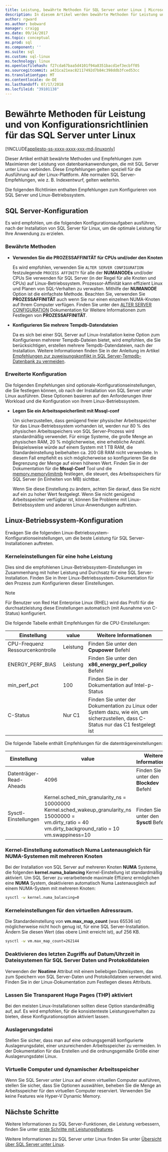 ```yaml
---
title: Leistung, bewährte Methoden für SQL Server unter Linux | Microsoft-Dokumentation
description: In diesem Artikel werden bewährte Methoden für Leistung und Richtlinien für die Ausführung von SQL Server 2017 unter Linux bieten.
author: rgward
ms.author: bobward
manager: craigg
ms.date: 09/14/2017
ms.topic: conceptual
ms.prod: sql
ms.component: ''
ms.suite: sql
ms.custom: sql-linux
ms.technology: linux
ms.openlocfilehash: f27cda67baa5d4101f94a8351bacd1ef3ecbff05
ms.sourcegitcommit: a431ca21eac82117492d7b84c398ddb3fced53cc
ms.translationtype: MT
ms.contentlocale: de-DE
ms.lasthandoff: 07/17/2018
ms.locfileid: "39101138"
---
```

# <a name="performance-best-practices-and-configuration-guidelines-for-sql-server-on-linux"></a>Bewährte Methoden für Leistung und von Konfigurationsrichtlinien für das SQL Server unter Linux

[!INCLUDE[appliesto-ss-xxxx-xxxx-xxx-md-linuxonly](../includes/appliesto-ss-xxxx-xxxx-xxx-md-linuxonly.md)]

Dieser Artikel enthält bewährte Methoden und Empfehlungen zum Maximieren der Leistung von datenbankanwendungen, die mit SQL Server unter Linux verbinden. Diese Empfehlungen gelten speziell für die Ausführung auf der Linux-Plattform. Alle normalen SQL Server-Empfehlungen, wie z. B. Indexentwurf, gelten weiterhin.

Die folgenden Richtlinien enthalten Empfehlungen zum Konfigurieren von SQL Server und Linux-Betriebssystem.

## <a name="sql-server-configuration"></a>SQL Server-Konfiguration

Es wird empfohlen, um die folgenden Konfigurationsaufgaben ausführen, nach der Installation von SQL Server für Linux, um die optimale Leistung für Ihre Anwendung zu erzielen.

### <a name="best-practices"></a>Bewährte Methoden

- **Verwenden Sie die PROZESSAFFINITÄT für CPUs und/oder den Knoten**

   Es wird empfohlen, verwenden Sie `ALTER SERVER CONFIGURATION` festzulegende `PROCESS AFFINITY` für alle der **NUMANODEs** und/oder CPUs Sie verwenden für SQL Server (in der Regel für alle Knoten und CPUs) auf Linux-Betriebssystem. Prozessor-Affinität kann effizient Linux und Planen von SQL-Verhalten zu verwalten. Mithilfe der **NUMANODE** Option ist die einfachste Methode. Beachten Sie, verwenden Sie **PROZESSAFFINITÄT** auch wenn Sie nur einen einzelnen NUMA-Knoten auf Ihrem Computer verfügen.  Finden Sie unter den [ALTER SERVER CONFIGURATION](../t-sql/statements/alter-server-configuration-transact-sql.md) Dokumentation für Weitere Informationen zum Festlegen von **PROZESSAFFINITÄT**.

- **Konfigurieren Sie mehrere Tempdb-Datendateien**

   Da es sich bei einer SQL Server auf Linux-Installation keine Option zum Konfigurieren mehrerer Tempdb-Dateien bietet, wird empfohlen, die Sie berücksichtigen, erstellen mehrere Tempdb-Datendateien, nach der Installation. Weitere Informationen finden Sie in der Anleitung im Artikel [Empfehlungen zur zuweisungskonflikt in SQL Server-Tempdb-Datenbank zu vermeiden](https://support.microsoft.com/en-us/help/2154845/recommendations-to-reduce-allocation-contention-in-sql-server-tempdb-d).

### <a name="advanced-configuration"></a>Erweiterte Konfiguration

Die folgenden Empfehlungen sind optionale-Konfigurationseinstellungen, die Sie festlegen können, ob nach der Installation von SQL Server unter Linux ausführen. Diese Optionen basieren auf den Anforderungen Ihrer Workload und die Konfiguration von Ihrem Linux-Betriebssystem.

- **Legen Sie ein Arbeitsspeicherlimit mit Mssql-conf**

   Um sicherzustellen, dass genügend freier physischer Arbeitsspeicher für das Linux-Betriebssystem vorhanden ist, werden nur 80 % des physischen Arbeitsspeichers von SQL Server-Prozess wird standardmäßig verwendet. Für einige Systeme, die große Menge an physischen RAM, 20 % möglicherweise, eine erhebliche Anzahl. Beispielsweise würde auf einem System mit 1 TB RAM, die Standardeinstellung beibehalten ca. 200 GB RAM nicht verwendete. In diesem Fall empfiehlt es sich möglicherweise so konfigurieren Sie die Begrenzung der Menge auf einen höheren Wert. Finden Sie in der Dokumentation für die **Mssql-Conf** Tool und die [memory.memorylimitmb](sql-server-linux-configure-mssql-conf.md#memorylimit) festlegen, die steuert, des Arbeitsspeichers für SQL Server (in Einheiten von MB) sichtbar.

   Wenn Sie diese Einstellung zu ändern, achten Sie darauf, dass Sie nicht auf ein zu hoher Wert festgelegt. Wenn Sie nicht genügend Arbeitsspeicher verfügbar ist, können Sie Probleme mit Linux-Betriebssystem und anderen Linux-Anwendungen auftreten.

## <a name="linux-os-configuration"></a>Linux-Betriebssystem-Konfiguration

Erwägen Sie die folgenden Linux-Betriebssystem-Konfigurationseinstellungen, um die beste Leistung für SQL Server-Installationen auftreten.

### <a name="kernel-settings-for-high-performance"></a>Kerneleinstellungen für eine hohe Leistung
Dies sind die empfohlenen Linux-Betriebssystem-Einstellungen im Zusammenhang mit hoher Leistung und Durchsatz für eine SQL Server-Installation. Finden Sie in Ihrer Linux-Betriebssystem-Dokumentation für den Prozess zum Konfigurieren dieser Einstellungen.



> [!Note]
> Für Benutzer von Red Hat Enterprise Linux (RHEL) wird das Profil für die durchsatzleistung diese Einstellungen automatisch (mit Ausnahme von C-Status) konfiguriert.

Die folgende Tabelle enthält Empfehlungen für die CPU-Einstellungen:

| Einstellung | value | Weitere Informationen |
|---|---|---|
| CPU-Frequenz Ressourcenkontrolle | Leistung | Finden Sie unter den **Cpupower** Befehl |
| ENERGY_PERF_BIAS | Leistung | Finden Sie unter den **x86_energy_perf_policy** Befehl |
| min_perf_pct | 100 | Finden Sie in der Dokumentation auf Intel-p-Status |
| C-Status | Nur C1 | Finden Sie unter der Dokumentation zu Linux oder System dazu, wie ein, um sicherzustellen, dass C-Status nur das C1 festgelegt ist |

Die folgende Tabelle enthält Empfehlungen für die datenträgereinstellungen:

| Einstellung | value | Weitere Informationen |
|---|---|---|
| Datenträger-Read-Aheads | 4096 | Finden Sie unter den **Blockdev** Befehl |
| Sysctl-Einstellungen | Kernel.sched_min_granularity_ns = 10000000<br/>Kernel.sched_wakeup_granularity_ns 15000000 =<br/>vm.dirty_ratio = 40<br/>vm.dirty_background_ratio = 10<br/>vm.swappiness=10 | Finden Sie unter den **Sysctl** Befehl |

### <a name="kernel-setting-auto-numa-balancing-for-multi-node-numa-systems"></a>Kernel-Einstellung automatisch Numa Lastenausgleich für NUMA-Systemen mit mehreren Knoten

Bei der Installation von SQL Server auf mehreren Knoten **NUMA** Systeme, die folgenden **kernel.numa_balancing** Kernel-Einstellung ist standardmäßig aktiviert. Um SQL Server zu verarbeitende maximale Effizienz ermöglichen eine **NUMA** System, deaktivieren automatisch Numa Lastenausgleich auf einem NUMA-System mit mehreren Knoten:

```bash
sysctl -w kernel.numa_balancing=0
```

### <a name="kernel-settings-for-virtual-address-space"></a>Kerneleinstellungen für den virtuellen Adressraum.

Die Standardeinstellung von **vm.max_map_count** (was 65536 ist) möglicherweise nicht hoch genug ist, für eine SQL Server-Installation. Ändern Sie diesen Wert (das obere Limit erreicht ist), auf 256 KB.

```bash
sysctl -w vm.max_map_count=262144
```

### <a name="disable-last-accessed-datetime-on-file-systems-for-sql-server-data-and-log-files"></a>Deaktivieren des letzten Zugriffs auf Datum/Uhrzeit in Dateisystemen für SQL Server Daten und Protokolldateien

Verwenden der **Noatime** Attribut mit einem beliebigen Dateisystem, das zum Speichern von SQL Server-Daten und Protokolldateien verwendet wird. Finden Sie in der Linux-Dokumentation zum Festlegen dieses Attributs.

### <a name="leave-transparent-huge-pages-thp-enabled"></a>Lassen Sie Transparent Huge Pages (THP) aktiviert

Bei den meisten Linux-Installationen sollten diese Option standardmäßig auf, auf. Es wird empfohlen, für die konsistenteste Leistungsverhalten zu bieten, diese Konfigurationsoption aktiviert lassen.

### <a name="swapfile"></a>Auslagerungsdatei

Stellen Sie sicher, dass man auf eine ordnungsgemäß konfigurierte Auslagerungsdatei, einer unzureichenden Arbeitsspeicher zu vermeiden. In der Dokumentation für das Erstellen und die ordnungsgemäße Größe einer Auslagerungsdatei Linux.

### <a name="virtual-machines-and-dynamic-memory"></a>Virtuelle Computer und dynamischer Arbeitsspeicher

Wenn Sie SQL Server unter Linux auf einem virtuellen Computer ausführen, stellen Sie sicher, dass Sie Optionen auswählen, beheben Sie die Menge an Arbeitsspeicher für den virtuellen Computer reserviert. Verwenden Sie keine Features wie Hyper-V Dynamic Memory.

## <a name="next-steps"></a>Nächste Schritte

Weitere Informationen zu SQL Server-Funktionen, die Leistung verbessern, finden Sie unter [erste Schritte mit Leistungsfeatures](sql-server-linux-performance-get-started.md).

Weitere Informationen zu SQL Server unter Linux finden Sie unter [Übersicht über SQL Server unter Linux](sql-server-linux-overview.md).
